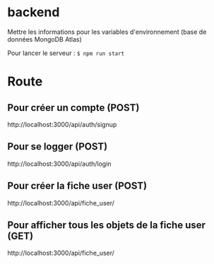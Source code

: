 # backend
Mettre les informations pour les variables d'environnement (base de données MongoDB Atlas)

Pour lancer le serveur : `$ npm run start`

# Route
## Pour créer un compte (POST)
http://localhost:3000/api/auth/signup

## Pour se logger (POST)
http://localhost:3000/api/auth/login

## Pour créer la fiche user (POST)
http://localhost:3000/api/fiche_user/

## Pour afficher tous les objets de la fiche user (GET)
http://localhost:3000/api/fiche_user/